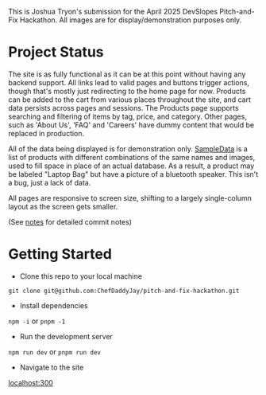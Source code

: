 This is Joshua Tryon's submission for the April 2025 DevSlopes Pitch-and-Fix Hackathon. All images are for display/demonstration purposes only.

# Project Status

The site is as fully functional as it can be at this point without having any backend support. All links lead to valid pages and buttons trigger actions, though that's mostly just redirecting to the home page for now. Products can be added to the cart from various places throughout the site, and cart data persists across pages and sessions. The Products page supports searching and filtering of items by tag, price, and category. Other pages, such as 'About Us', 'FAQ' and 'Careers' have dummy content that would be replaced in production.

All of the data being displayed is for demonstration only. [SampleData](./src/lib/SampleData.json) is a list of products with different combinations of the same names and images, used to fill space in place of an actual database. As a result, a product may be labeled "Laptop Bag" but have a picture of a bluetooth speaker. This isn't a bug, just a lack of data.

All pages are responsive to screen size, shifting to a largely single-column layout as the screen gets smaller.

(See [notes](./notes.md) for detailed commit notes)

# Getting Started

- Clone this repo to your local machine

`git clone git@github.com:ChefDaddyJay/pitch-and-fix-hackathon.git`

- Install dependencies

`npm -i` or `pnpm -1`

- Run the development server

`npm run dev` or `pnpm run dev`

- Navigate to the site

[localhost:300](http://localhost:3000)
